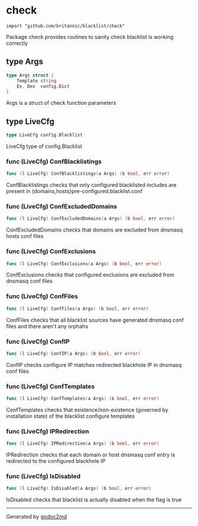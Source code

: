 
# check
    import "github.com/britannic/blacklist/check"

Package check provides routines to sanity check blacklist is working correctly







## type Args
``` go
type Args struct {
    Template string
    Ex, Dex  config.Dict
}
```
Args is a struct of check function parameters











## type LiveCfg
``` go
type LiveCfg config.Blacklist
```
LiveCfg type of config.Blacklist











### func (LiveCfg) ConfBlacklistings
``` go
func (l LiveCfg) ConfBlacklistings(a Args) (b bool, err error)
```
ConfBlacklistings checks that only configured blacklisted includes are present in {domains,hosts}pre-configured.blacklist.conf



### func (LiveCfg) ConfExcludedDomains
``` go
func (l LiveCfg) ConfExcludedDomains(a Args) (b bool, err error)
```
ConfExcludedDomains checks that domains are excluded from dnsmasq hosts conf files



### func (LiveCfg) ConfExclusions
``` go
func (l LiveCfg) ConfExclusions(a Args) (b bool, err error)
```
ConfExclusions checks that configured exclusions are excluded from dnsmasq conf files



### func (LiveCfg) ConfFiles
``` go
func (l LiveCfg) ConfFiles(a Args) (b bool, err error)
```
ConfFiles checks that all blacklist sources have generated dnsmasq conf files and there aren't any orphahs



### func (LiveCfg) ConfIP
``` go
func (l LiveCfg) ConfIP(a Args) (b bool, err error)
```
ConfIP checks configure IP matches redirected blackhole IP in dnsmasq conf files



### func (LiveCfg) ConfTemplates
``` go
func (l LiveCfg) ConfTemplates(a Args) (b bool, err error)
```
ConfTemplates checks that existence/non-existence (governed by installation state) of the blacklist configure templates



### func (LiveCfg) IPRedirection
``` go
func (l LiveCfg) IPRedirection(a Args) (b bool, err error)
```
IPRedirection checks that each domain or host dnsmasq conf entry is redirected to the configured blackhole IP



### func (LiveCfg) IsDisabled
``` go
func (l LiveCfg) IsDisabled(a Args) (b bool, err error)
```
IsDisabled checks that blacklist is actually disabled when the flag is true









- - -
Generated by [godoc2md](http://godoc.org/github.com/davecheney/godoc2md)